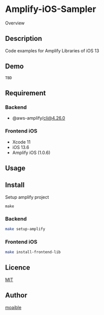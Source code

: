 Amplify-iOS-Sampler
====

Overview

## Description

Code examples for Amplify Libraries of iOS 13

## Demo

`TBD`

## Requirement

### Backend

- @aws-amplify/cli@4.26.0

### Frontend iOS

- Xcode 11
- iOS 13.6
- Amplify iOS (1.0.6)

## Usage



## Install

Setup amplify project

```
make
```

### Backend

```sh
make setup-amplify
```

### Frontend iOS

```sh
make install-frontend-lib
```

## Licence

[MIT](https://github.com/tcnksm/tool/blob/master/LICENCE)

## Author

[moaible](https://github.com/moaible)
